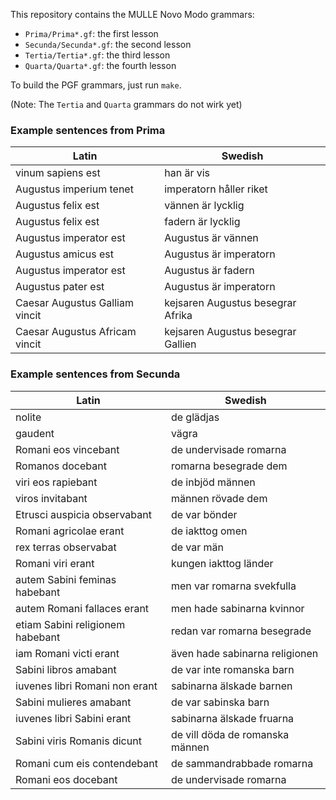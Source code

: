 This repository contains the MULLE Novo Modo grammars:

- `Prima/Prima*.gf`: the first lesson
- `Secunda/Secunda*.gf`: the second lesson
- `Tertia/Tertia*.gf`: the third lesson
- `Quarta/Quarta*.gf`: the fourth lesson

To build the PGF grammars, just run `make`.

(Note: The `Tertia` and `Quarta` grammars do not wirk yet)

### Example sentences from Prima

| Latin | Swedish |
| --- | --- |
| vinum sapiens est | han är vis |
| Augustus imperium tenet | imperatorn håller riket |
| Augustus felix est | vännen är lycklig |
| Augustus felix est | fadern är lycklig |
| Augustus imperator est | Augustus är vännen |
| Augustus amicus est | Augustus är imperatorn |
| Augustus imperator est | Augustus är fadern |
| Augustus pater est | Augustus är imperatorn |
| Caesar Augustus Galliam vincit | kejsaren Augustus besegrar Afrika |
| Caesar Augustus Africam vincit | kejsaren Augustus besegrar Gallien |

### Example sentences from Secunda

| Latin | Swedish |
| --- | --- |
| nolite | de glädjas |
| gaudent | vägra |
| Romani eos vincebant | de undervisade romarna |
| Romanos docebant | romarna besegrade dem |
| viri eos rapiebant | de inbjöd männen |
| viros invitabant | männen rövade dem |
| Etrusci auspicia observabant | de var bönder |
| Romani agricolae erant | de iakttog omen |
| rex terras observabat | de var män |
| Romani viri erant | kungen iakttog länder |
| autem Sabini feminas habebant | men var romarna svekfulla |
| autem Romani fallaces erant | men hade sabinarna kvinnor |
| etiam Sabini religionem habebant | redan var romarna besegrade |
| iam Romani victi erant | även hade sabinarna religionen |
| Sabini libros amabant | de var inte romanska barn |
| iuvenes libri Romani non erant | sabinarna älskade barnen |
| Sabini mulieres amabant | de var sabinska barn |
| iuvenes libri Sabini erant | sabinarna älskade fruarna |
| Sabini viris Romanis dicunt | de vill döda de romanska männen |
| Romani cum eis contendebant | de sammandrabbade romarna |
| Romani eos docebant | de undervisade romarna |
